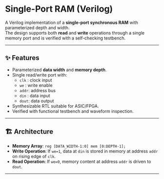 # Single-Port RAM (Verilog)

A Verilog implementation of a **single-port synchronous RAM** with parameterized depth and width.  
The design supports both **read** and **write** operations through a single memory port and is verified with a self-checking testbench.

---

## ✨ Features
- Parameterized **data width** and **memory depth**.
- Single read/write port with:
  - `clk` : clock input  
  - `we`  : write enable  
  - `addr`: address bus  
  - `din` : data input  
  - `dout`: data output  
- Synthesizable RTL suitable for ASIC/FPGA.
- Verified with functional testbench and waveform inspection.

---

## 🏗️ Architecture
- **Memory Array**: `reg [DATA_WIDTH-1:0] mem [0:DEPTH-1];`
- **Write Operation**: If `we=1`, data at `din` is stored in memory at address `addr` on rising edge of `clk`.
- **Read Operation**: If `we=0`, memory content at address `addr` is driven to `dout`.

---
